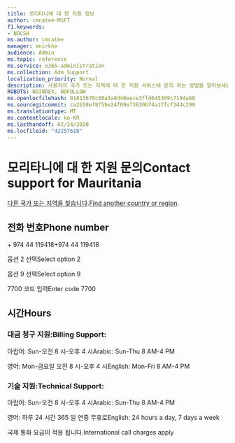 ```yaml
---
title: 모리타니에 대 한 지원 정보
author: cmcatee-MSFT
f1.keywords:
- NOCSH
ms.author: cmcatee
manager: mnirkhe
audience: Admin
ms.topic: reference
ms.service: o365-administration
ms.collection: Adm_Support
localization_priority: Normal
description: 사용자의 국가 또는 지역에 대 한 지원 서비스에 문의 하는 방법을 알아보세요.
ROBOTS: NOINDEX, NOFOLLOW
ms.openlocfilehash: 01813670c00a3a8d40eece3ffd645309c7194a60
ms.sourcegitcommit: ca2b58ef8f5be24f09e73620b74a1ffcf2d4c290
ms.translationtype: MT
ms.contentlocale: ko-KR
ms.lasthandoff: 02/24/2020
ms.locfileid: "42257618"
---
```

# <a name="contact-support-for-mauritania"></a><span data-ttu-id="07f3b-103">모리타니에 대 한 지원 문의</span><span class="sxs-lookup"><span data-stu-id="07f3b-103">Contact support for Mauritania</span></span>

<span data-ttu-id="07f3b-104">[다른 국가 또는 지역을 찾습니다](../contact-support-for-business-products.md).</span><span class="sxs-lookup"><span data-stu-id="07f3b-104">[Find another country or region](../contact-support-for-business-products.md).</span></span>

## <a name="phone-number"></a><span data-ttu-id="07f3b-105">전화 번호</span><span class="sxs-lookup"><span data-stu-id="07f3b-105">Phone number</span></span>
<span data-ttu-id="07f3b-106">+ 974 44 119418</span><span class="sxs-lookup"><span data-stu-id="07f3b-106">+974 44 119418</span></span>

<span data-ttu-id="07f3b-107">옵션 2 선택</span><span class="sxs-lookup"><span data-stu-id="07f3b-107">Select option 2</span></span>

<span data-ttu-id="07f3b-108">옵션 9 선택</span><span class="sxs-lookup"><span data-stu-id="07f3b-108">Select option 9</span></span>

<span data-ttu-id="07f3b-109">7700 코드 입력</span><span class="sxs-lookup"><span data-stu-id="07f3b-109">Enter code 7700</span></span>

## <a name="hours"></a><span data-ttu-id="07f3b-110">시간</span><span class="sxs-lookup"><span data-stu-id="07f3b-110">Hours</span></span>
### <a name="billing-support"></a><span data-ttu-id="07f3b-111">대금 청구 지원:</span><span class="sxs-lookup"><span data-stu-id="07f3b-111">Billing Support:</span></span>

<span data-ttu-id="07f3b-112">아랍어: Sun-오전 8 시-오후 4 시</span><span class="sxs-lookup"><span data-stu-id="07f3b-112">Arabic: Sun-Thu 8 AM-4 PM</span></span>

<span data-ttu-id="07f3b-113">영어: Mon-금요일 오전 8 시-오후 4 시</span><span class="sxs-lookup"><span data-stu-id="07f3b-113">English: Mon-Fri 8 AM-4 PM</span></span>

### <a name="technical-support"></a><span data-ttu-id="07f3b-114">기술 지원:</span><span class="sxs-lookup"><span data-stu-id="07f3b-114">Technical Support:</span></span>

<span data-ttu-id="07f3b-115">아랍어: Sun-오전 8 시-오후 4 시</span><span class="sxs-lookup"><span data-stu-id="07f3b-115">Arabic: Sun-Thu 8 AM-4 PM</span></span>

<span data-ttu-id="07f3b-116">영어: 하루 24 시간 365 일 연중 무휴로</span><span class="sxs-lookup"><span data-stu-id="07f3b-116">English: 24 hours a day, 7 days a week</span></span>

<span data-ttu-id="07f3b-117">국제 통화 요금이 적용 됩니다.</span><span class="sxs-lookup"><span data-stu-id="07f3b-117">International call charges apply</span></span>